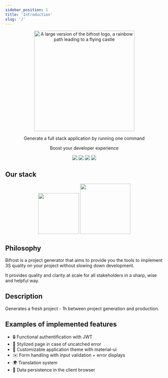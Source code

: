 ```yaml
---
sidebar_position: 1
title: 'Introduction'
slug: '/'
---
```


<p align="center"><img src='/bifrost/img/bifrost.png' width="320" alt="A large version of the bifrost logo, a rainbow path leading to a flying castle"/></p>
<p align="center">Generate a full stack application by running one command</p>
<p align="center">Boost your developer experience</p>
<p align="center">
  <img src='https://img.shields.io/badge/days%20saved%20on%20average%20project-10-brightgreen.svg' />
  <img src='https://img.shields.io/badge/number%20of%20generated%20projects%20in%20prod-8-brightgreen.svg' />
  <img src='https://img.shields.io/badge/ADR%20written-2-brightgreen.svg' />
  <img src='https://img.shields.io/badge/contributors-28-brightgreen.svg'/>
</p>

## Our stack

<p align="center">
  <img src='/bifrost/img/next_logo.png' width="130" style={{ margin: '20px' }}/>
  <img src='/bifrost/img/nest_logo.png' width="160" style={{ margin: '20px' }}/>
</p>

## Philosophy

Bifrost is a project generator that aims to provide you the tools to implement 3S quality on your project without slowing down development.

It provides quality and clarity at scale for all stakeholders in a sharp, wise and helpful way.

## Description

Generates a fresh project - 1h between project generation and production.

## Examples of implemented features

- 🔒 Functional authentification with JWT
- 💅 Stylized page in case of uncatched error
- 💅 Customizable application theme with material-ui
- ✉️ Form handling with input validation + error displays
- 🌍 Translation system
- 🏪 Data persistence in the client browser
